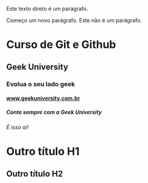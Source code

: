 Este texto direto é um parágrafo.

Começo um novo parágrafo.
Este não é um parágrafo.

# Curso de Git e Github

## Geek University

### Evolua o seu lado geek

#### www.geekuniversity.com.br

##### Conte sempre com a Geek University

###### É isso aí!

Outro título H1
=

Outro título H2
-

